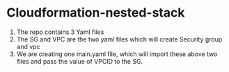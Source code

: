 # Cloudformation-nested-stack

1. The repo contains 3 Yaml files
2. The SG and VPC are the two yaml files which will create Security group and vpc
3. We are creating one main.yaml file, which will import these above two files and pass the value of VPCID to the SG.

